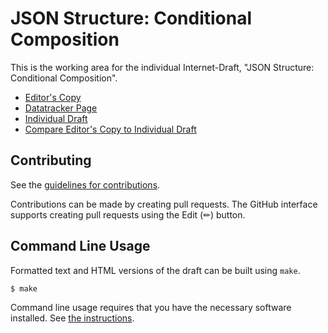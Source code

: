 <!-- regenerate: on (set to off if you edit this file) -->

# JSON Structure: Conditional Composition

This is the working area for the individual Internet-Draft, "JSON Structure: Conditional Composition".

* [Editor's Copy](https://json-structure.github.io/conditional-composition/#go.draft-vasters-json-structure-conditional-composition.html)
* [Datatracker Page](https://datatracker.ietf.org/doc/draft-vasters-json-structure-conditional-composition)
* [Individual Draft](https://datatracker.ietf.org/doc/html/draft-vasters-json-structure-conditional-composition)
* [Compare Editor's Copy to Individual Draft](https://json-structure.github.io/conditional-composition/#go.draft-vasters-json-structure-conditional-composition.diff)


## Contributing

See the
[guidelines for contributions](https://github.com/json-structure/conditional-composition/blob/main/CONTRIBUTING.md).

Contributions can be made by creating pull requests.
The GitHub interface supports creating pull requests using the Edit (✏) button.


## Command Line Usage

Formatted text and HTML versions of the draft can be built using `make`.

```sh
$ make
```

Command line usage requires that you have the necessary software installed.  See
[the instructions](https://github.com/martinthomson/i-d-template/blob/main/doc/SETUP.md).

